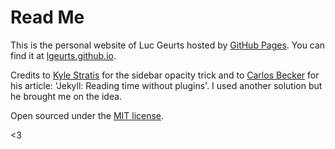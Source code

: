 # Read Me

This is the personal website of Luc Geurts hosted by [GitHub Pages](http://pages.github.com). You can find it at [lgeurts.github.io](https://lgeurts.github.io).

Credits to [Kyle Stratis](https://github.com/kylestratis) for the sidebar opacity trick and to [Carlos Becker](https://github.com/caarlos0/caarlos0.github.com) for his article: 'Jekyll: Reading time without plugins'. I used another solution but he brought me on the idea.

Open sourced under the [MIT license](LICENSE.md).

<3
